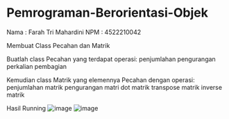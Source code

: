 # Pemrograman-Berorientasi-Objek
Nama : Farah Tri Mahardini
NPM : 4522210042

Membuat Class Pecahan dan Matrik

Buatlah class Pecahan yang terdapat operasi:
penjumlahan
pengurangan
perkalian
pembagian

Kemudian class Matrik yang elemennya Pecahan dengan operasi:
penjumlahan matrik
pengurangan matri
dot matrik
transpose matrik
inverse matrik

Hasil Running
![image](https://github.com/farahtrim/Pemrograman-Berorientasi-Objek/assets/145909676/ccbe821b-ee10-407a-b815-84d0bb1eacab)
![image](https://github.com/farahtrim/Pemrograman-Berorientasi-Objek/assets/145909676/cfe3de86-648b-49cf-a243-5d64b5517308)
